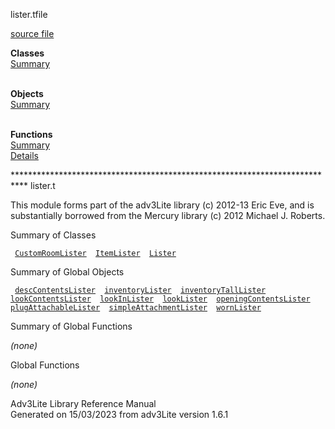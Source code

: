 ---
---
<span class="title">lister.t</span><span class="type">file</span>

[source file](../source/lister.t.html)

**Classes**  
[Summary](#_ClassSummary_)  
 

**Objects**  
[Summary](#_ObjectSummary_)  
 

**Functions**  
[Summary](#_FunctionSummary_)  
[Details](#_Functions_)

<div class="fdesc">

\*\*\*\*\*\*\*\*\*\*\*\*\*\*\*\*\*\*\*\*\*\*\*\*\*\*\*\*\*\*\*\*\*\*\*\*\*\*\*\*\*\*\*\*\*\*\*\*\*\*\*\*\*\*\*\*\*\*\*\*\*\*\*\*\*\*\*\*\*\*\*\*\*\*\*
lister.t

This module forms part of the adv3Lite library (c) 2012-13 Eric Eve, and
is substantially borrowed from the Mercury library (c) 2012 Michael J.
Roberts.

</div>

<span id="_ClassSummary_"></span>

<div class="mjhd">

<span class="hdln">Summary of Classes</span>  

</div>

` `[`CustomRoomLister`](../object/CustomRoomLister.html)`  `[`ItemLister`](../object/ItemLister.html)`  `[`Lister`](../object/Lister.html)`  `
<span id="_ObjectSummary_"></span>

<div class="mjhd">

<span class="hdln">Summary of Global Objects</span>  

</div>

` `[`descContentsLister`](../object/descContentsLister.html)`  `[`inventoryLister`](../object/inventoryLister.html)`  `[`inventoryTallLister`](../object/inventoryTallLister.html)`  `[`lookContentsLister`](../object/lookContentsLister.html)`  `[`lookInLister`](../object/lookInLister.html)`  `[`lookLister`](../object/lookLister.html)`  `[`openingContentsLister`](../object/openingContentsLister.html)`  `[`plugAttachableLister`](../object/plugAttachableLister.html)`  `[`simpleAttachmentLister`](../object/simpleAttachmentLister.html)`  `[`wornLister`](../object/wornLister.html)`  `
<span id="FunctionSummary_"></span>

<div class="mjhd">

<span class="hdln">Summary of Global Functions</span>  

</div>

*(none)* <span id="_Functions_"></span>

<div class="mjhd">

<span class="hdln">Global Functions</span>  

</div>

*(none)*

<div class="ftr">

Adv3Lite Library Reference Manual  
Generated on 15/03/2023 from adv3Lite version 1.6.1

</div>
